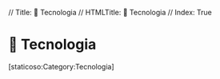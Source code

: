 // Title: 📡 Tecnologia
// HTMLTitle: <span class="twa twa-satellite-antenna"><span>📡</span></span> Tecnologia
// Index: True

# <span class="twa twa-satellite-antenna"><span>📡</span></span> Tecnologia

<div><span>[staticoso:Category:Tecnologia]</span></div>
